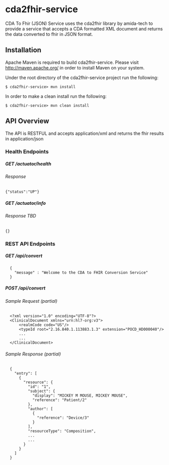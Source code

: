 # cda2fhir-service
CDA To Fhir (JSON) Service uses the cda2fhir library by amida-tech to provide a service that accepts a CDA formatted XML 
document and returns the data converted to fhir in JSON format.

## Installation

Apache Maven is required to build cda2fhir-service. Please visit http://maven.apache.org/ in order to install Maven on your system.

Under the root directory of the cda2fhir-service project run the following:

	$ cda2fhir-service> mvn install

In order to make a clean install run the following:

	$ cda2fhir-service> mvn clean install
	
## API Overview
The API is RESTFUL and accepts application/xml and returns the fhir results in application/json

### Health Endpoints
##### GET /actuator/health
###### Response
```
{"status":"UP"}
```

##### GET /actuator/info
###### Response TBD
```
{}
```

### REST API Endpoints
  
##### GET /api/convert
```
  {
    "message" : "Welcome to the CDA to FHIR Conversion Service"
  }
```

##### POST /api/convert
###### Sample Request (partial)
```
  <?xml version="1.0" encoding="UTF-8"?>
  <ClinicalDocument xmlns="urn:hl7-org:v3">
      <realmCode code="US"/>
      <typeId root="2.16.840.1.113883.1.3" extension="POCD_HD000040"/>
      ...
      ...
  </ClinicalDocument>
```
###### Sample Response (partial)
```
  {
    "entry": [
      {
        "resource": {
          "id": "1",
          "subject": {
            "display": "MICKEY M MOUSE, MICKEY MOUSE",
            "reference": "Patient/2"
          },
          "author": [
            {
              "reference": "Device/3"
            }
          ],
          "resourceType": "Composition",
          ...
          ...
        }
      }
    ]
  }  
```






